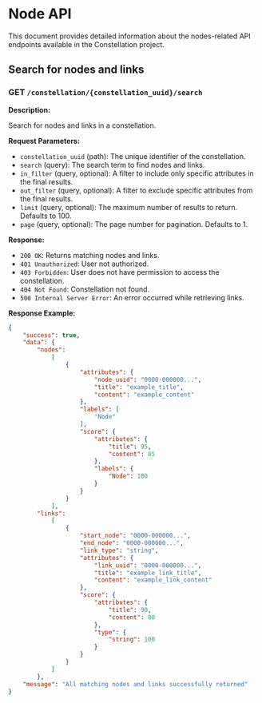 # Node API

This document provides detailed information about the nodes-related API endpoints available in the Constellation project.

## Search for nodes and links

### GET `/constellation/{constellation_uuid}/search`

**Description:**

Search for nodes and links in a constellation.

**Request Parameters:**

- `constellation_uuid` (path): The unique identifier of the constellation.
- `search` (query): The search term to find nodes and links.
- `in_filter` (query, optional): A filter to include only specific attributes in the final results.
- `out_filter` (query, optional): A filter to exclude specific attributes from the final results.
- `limit` (query, optional): The maximum number of results to return. Defaults to 100.
- `page` (query, optional): The page number for pagination. Defaults to 1.

**Response:**

- `200 OK`: Returns matching nodes and links.
- `401 Unauthorized`: User not authorized.
- `403 Forbidden`: User does not have permission to access the constellation.
- `404 Not Found`: Constellation not found.
- `500 Internal Server Error`: An error occurred while retrieving links.

**Response Example:**

```json
{
    "success": true,
    "data": {
        "nodes":
            [
                {
                    "attributes": {
                        "node_uuid": "0000-000000...",
                        "title": "example_title",
                        "content": "example_content"
                    },
                    "labels": [
                        "Node"
                    ],
                    "score": {
                        "attributes": {
                            "title": 95,
                            "content": 85
                        },
                        "labels": {
                            "Node": 100
                        }
                    }
                }
            ],
        "links":
            [
                {
                    "start_node": "0000-000000...",
                    "end_node": "0000-000000...",
                    "link_type": "string",
                    "attributes": {
                        "link_uuid": "0000-000000...",
                        "title": "example_link_title",
                        "content": "example_link_content"
                    },
                    "score": {
                        "attributes": {
                            "title": 90,
                            "content": 80
                        },
                        "type": {
                            "string": 100
                        }
                    }
                }
            ]
        },
    "message": "All matching nodes and links successfully returned"
}
```
